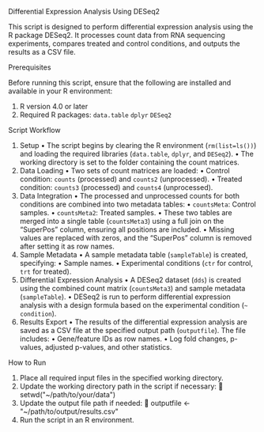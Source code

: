 Differential Expression Analysis Using DESeq2

This script is designed to perform differential expression analysis using the R package DESeq2. It processes count data from RNA sequencing experiments, compares treated and control conditions, and outputs the results as a CSV file.

Prerequisites

Before running this script, ensure that the following are installed and available in your R environment:
1. R version 4.0 or later
2. Required R packages:
`data.table`
`dplyr`
`DESeq2`

Script Workflow

1.	Setup
	•	The script begins by clearing the R environment (`rm(list=ls())`) and loading the required libraries (`data.table`, `dplyr`, and `DESeq2`).
	•	The working directory is set to the folder containing the count matrices.
2.	Data Loading
	•	Two sets of count matrices are loaded:
	•	Control condition: `counts` (processed) and `counts2` (unprocessed).
	•	Treated condition: `counts3` (processed) and `counts4` (unprocessed).
3.	Data Integration
	•	The processed and unprocessed counts for both conditions are combined into two metadata tables:
	•	`countsMeta`: Control samples.
	•	`countsMeta2`: Treated samples.
	•	These two tables are merged into a single table (`countsMeta3`) using a full join on the “SuperPos” column, ensuring all positions are included.
	•	Missing values are replaced with zeros, and the “SuperPos” column is removed after setting it as row names.
4.	Sample Metadata
	•	A sample metadata table (`sampleTable`) is created, specifying:
	•	Sample names.
	•	Experimental conditions (`ctr` for control, `trt` for treated).
5.	Differential Expression Analysis
	•	A DESeq2 dataset (`dds`) is created using the combined count matrix (`countsMeta3`) and sample metadata (`sampleTable`).
	•	DESeq2 is run to perform differential expression analysis with a design formula based on the experimental condition (`~ condition`).
6.	Results Export
	•	The results of the differential expression analysis are saved as a CSV file at the specified output path (`outputfile`). The file includes:
	•	Gene/feature IDs as row names.
	•	Log fold changes, p-values, adjusted p-values, and other statistics.

How to Run
1.	Place all required input files in the specified working directory.
2.	Update the working directory path in the script if necessary:
	setwd("~/path/to/your/data")
3.	Update the output file path if needed:
	outputfile <- "~/path/to/output/results.csv"
4.	Run the script in an R environment.

